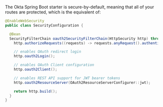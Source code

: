 The Okta Spring Boot starter is secure-by-default, meaning that all of your routes are protected, which is the equivalent of:

```java
@EnableWebSecurity
public class SecurityConfiguration {

  @Bean
  SecurityFilterChain oauth2SecurityFilterChain(HttpSecurity http) throws Exception {
    http.authorizeRequests((requests) -> requests.anyRequest().authenticated());

    // enables OAuth redirect login
    http.oauth2Login();

    // enables OAuth Client configuration
    http.oauth2Client();

    // enables REST API support for JWT bearer tokens
    http.oauth2ResourceServer(OAuth2ResourceServerConfigurer::jwt);

    return http.build();
  }
}
```